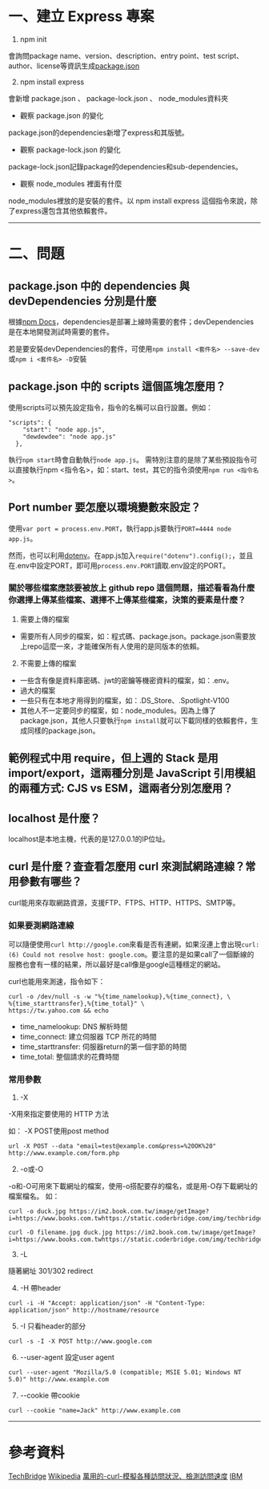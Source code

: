 # 一、建立 Express 專案

1. npm init 

會詢問package name、version、description、entry point、test script、author、license等資訊生成[package.json](./package.json) 

2. npm install express 

會新增 package.json 、 package-lock.json 、 node_modules資料夾

- 觀察 package.json 的變化 

package.json的dependencies新增了express和其版號。
- 觀察 package-lock.json 的變化 

package-lock.json記錄package的dependencies和sub-dependencies。 

- 觀察 node_modules 裡面有什麼 

node_modules裡放的是安裝的套件。以 npm install express 這個指令來說，除了express還包含其他依賴套件。

---
# 二、問題

## package.json 中的 dependencies 與 devDependencies 分別是什麼
根據[npm Docs](https://docs.npmjs.com/specifying-dependencies-and-devdependencies-in-a-package-json-file)，dependencies是部署上線時需要的套件；devDependencies是在本地開發測試時需要的套件。

若是要安裝devDependencies的套件，可使用`npm install <套件名> --save-dev`或`npm i <套件名> -D`安裝
## package.json 中的 scripts 這個區塊怎麼用？
使用scripts可以預先設定指令，指令的名稱可以自行設置。例如：
```
"scripts": {
    "start": "node app.js",
    "dewdewdee": "node app.js"
  },
```
執行`npm start`時會自動執行`node app.js`。 
需特別注意的是除了某些預設指令可以直接執行npm <指令名>，如：start、test，其它的指令須使用`npm run <指令名>`。

## Port number 要怎麼以環境變數來設定？
使用`var port = process.env.PORT`，執行app.js要執行`PORT=4444 node app.js`。 

然而，也可以利用[dotenv](https://www.npmjs.com/package/@mcrowe/gotenv)。在app.js加入`require("dotenv").config();`，並且在.env中設定PORT，即可用`process.env.PORT`讀取.env設定的PORT。
### 關於哪些檔案應該要被放上 github repo 這個問題，描述看看為什麼你選擇上傳某些檔案、選擇不上傳某些檔案，決策的要素是什麼？

1. 需要上傳的檔案
- 需要所有人同步的檔案，如：程式碼、package.json。package.json需要放上repo這麼一來，才能確保所有人使用的是同版本的依賴。

2. 不需要上傳的檔案
- 一些含有像是資料庫密碼、jwt的密鑰等機密資料的檔案，如：.env。
- 過大的檔案
- 一些只有在本地才用得到的檔案，如：.DS_Store、.Spotlight-V100
- 其他人不一定要同步的檔案，如：node_modules。因為上傳了package.json，其他人只要執行`npm install`就可以下載同樣的依賴套件，生成同樣的package.json。

## 範例程式中用 require，但上週的 Stack 是用 import/export，這兩種分別是 JavaScript 引用模組的兩種方式: CJS vs ESM，這兩者分別怎麼用？

## localhost 是什麼？
localhost是本地主機，代表的是127.0.0.1的IP位址。
## curl 是什麼？查查看怎麼用 curl 來測試網路連線？常用參數有哪些？
curl能用來存取網路資源，支援FTP、FTPS、HTTP、HTTPS、SMTP等。
### 如果要測網路連線
可以隨便使用`curl http://google.com`來看是否有連網，如果沒連上會出現`curl: (6) Could not resolve host: google.com`。要注意的是如果call了一個斷線的服務也會有一樣的結果，所以最好是call像是google這種穩定的網站。

curl也能用來測速，指令如下：
```
curl -o /dev/null -s -w "%{time_namelookup},%{time_connect}, \
%{time_starttransfer},%{time_total}" \
https://tw.yahoo.com && echo
```
- time_namelookup: DNS 解析時間
- time_connect: 建立伺服器 TCP 所花的時間
- time_starttransfer: 伺服器return的第一個字節的時間
- time_total: 整個請求的花費時間

### 常用參數
1. -X

-X用來指定要使用的 HTTP 方法

如： -X POST使用post method
```
url -X POST --data "email=test@example.com&press=%20OK%20"  http://www.example.com/form.php
```

2. -o或-O

-o和-O可用來下載網址的檔案，使用-o搭配要存的檔名，或是用-O存下載網址的檔案檔名。
如：
```
curl -o duck.jpg https://im2.book.com.tw/image/getImage?i=https://www.books.com.twhttps://static.coderbridge.com/img/techbridge/images/N00/040/56/N000405619.jpg

curl -O filename.jpg duck.jpg https://im2.book.com.tw/image/getImage?i=https://www.books.com.twhttps://static.coderbridge.com/img/techbridge/images/N00/040/56/N000405619.jpg
```
3. -L

隨著網址 301/302 redirect

4. -H
帶header
```
curl -i -H "Accept: application/json" -H "Content-Type: application/json" http://hostname/resource
``` 

5. -I
只看header的部分
```
curl -s -I -X POST http://www.google.com
```

6. --user-agent
設定user agent
```
curl --user-agent "Mozilla/5.0 (compatible; MSIE 5.01; Windows NT 5.0)" http://www.example.com
```

7. --cookie
帶cookie
```
curl --cookie "name=Jack" http://www.example.com
```

---
# 參考資料

[TechBridge](https://blog.techbridge.cc/2019/02/01/linux-curl-command-tutorial/)
[Wikipedia](https://zh.wikipedia.org/zh-tw/CURL)
[萬用的-curl-模擬各種訪問狀況、檢測訪問速度](https://shazi.info/萬用的-curl-模擬各種訪問狀況、檢測訪問速度/)
[IBM](https://www.ibm.com/docs/zh-tw/flashsystem-5x00/8.5.x?topic=svra-usage-examples-in-curl)